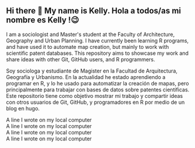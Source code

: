 ## Hi there 👋 My name is Kelly. Hola a todos/as mi nombre es Kelly !😉

<!--
**kellyyubini/kellyyubini** is a ✨ _special_ ✨ repository because its `README.md` (this file) appears on your GitHub profile.
-->


I am a sociologist and Master's student at the Faculty of Architecture, Geography and Urban Planning. I have currently been learning R programs, and have used it to automate map creation, but mainly to work with scientific patent databases. This repository aims to showcase my work and share ideas with other Git, GitHub users, and R programmers.

Soy sociologa y estudiante de Magister en la Facultad de Arquitectura, Geografía y Urbanismo. 
En la actualidad he estado aprendiendo a programar en R, y lo he usado para automatizar la creación de mapas, pero principalmente para trabajar con bases de datos sobre patentes cientificas. Este repositorio tiene como objetivo mostrar mi trabajo y compartir ideas con otros usuarios de Git, GitHub, y programadores en R por medio de un blog en hugo.

  
A line I wrote on my local computer  
A line I wrote on my local computer  
A line I wrote on my local computer  
A line I wrote on my local computer  
